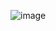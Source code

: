 ![image](https://github.com/heesoo-park/ForCodeKata/assets/80674868/55cef8d4-f35d-426f-a66d-8c788700dc60)
